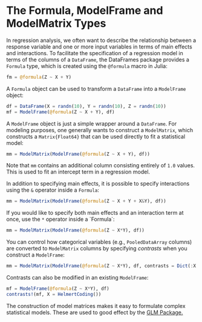 # The Formula, ModelFrame and ModelMatrix Types

In regression analysis, we often want to describe the relationship between a response variable and one or more input variables in terms of main effects and interactions. To facilitate the specification of a regression model in terms of the columns of a `DataFrame`, the DataFrames package provides a `Formula` type, which is created using the `@formula` macro in Julia:

```julia
fm = @formula(Z ~ X + Y)
```

A `Formula` object can be used to transform a `DataFrame` into a `ModelFrame` object:

```julia
df = DataFrame(X = randn(10), Y = randn(10), Z = randn(10))
mf = ModelFrame(@formula(Z ~ X + Y), df)
```

A `ModelFrame` object is just a simple wrapper around a `DataFrame`. For modeling purposes, one generally wants to construct a `ModelMatrix`, which constructs a `Matrix{Float64}` that can be used directly to fit a statistical model:

```julia
mm = ModelMatrix(ModelFrame(@formula(Z ~ X + Y), df))
```

Note that `mm` contains an additional column consisting entirely of `1.0` values. This is used to fit an intercept term in a regression model.

In addition to specifying main effects, it is possible to specify interactions using the `&` operator inside a `Formula`:

```julia
mm = ModelMatrix(ModelFrame(@formula(Z ~ X + Y + X&Y), df))
```

If you would like to specify both main effects and an interaction term at once, use the `*` operator inside a \`Formula\`:

```julia
mm = ModelMatrix(ModelFrame(@formula(Z ~ X*Y), df))
```

You can control how categorical variables (e.g., `PooledDataArray` columns) are converted to `ModelMatrix` columns by specifying _contrasts_ when you construct a `ModelFrame`:

```julia
mm = ModelMatrix(ModelFrame(@formula(Z ~ X*Y), df, contrasts = Dict(:X => HelmertCoding())))
```

Contrasts can also be modified in an existing `ModelFrame`:

```julia
mf = ModelFrame(@formula(Z ~ X*Y), df)
contrasts!(mf, X = HelmertCoding())
```

The construction of model matrices makes it easy to formulate complex statistical models. These are used to good effect by the [GLM Package.](https://github.com/JuliaStats/GLM.jl)

